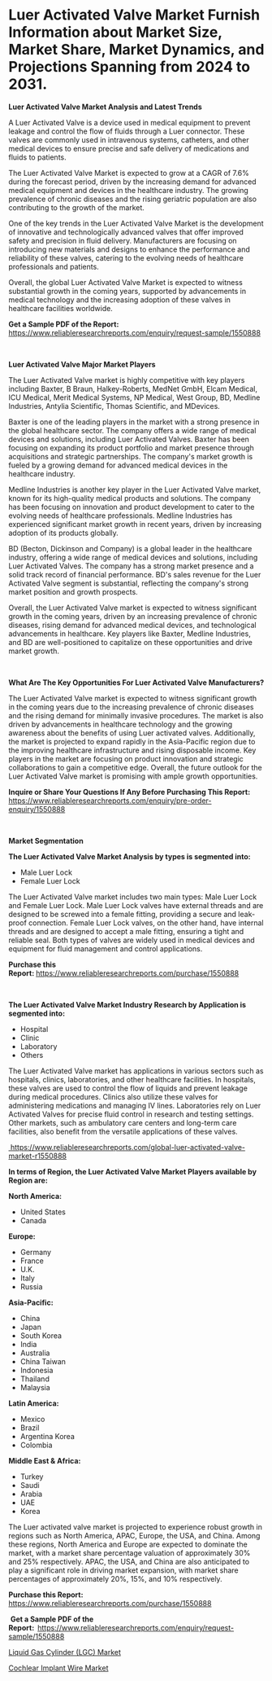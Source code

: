 <p><h1>Luer Activated Valve Market Furnish Information about Market Size, Market Share, Market Dynamics, and Projections Spanning from 2024 to 2031.</h1></p><p><strong>Luer Activated Valve Market Analysis and Latest Trends</strong></p>
<p><p>A Luer Activated Valve is a device used in medical equipment to prevent leakage and control the flow of fluids through a Luer connector. These valves are commonly used in intravenous systems, catheters, and other medical devices to ensure precise and safe delivery of medications and fluids to patients.</p><p>The Luer Activated Valve Market is expected to grow at a CAGR of 7.6% during the forecast period, driven by the increasing demand for advanced medical equipment and devices in the healthcare industry. The growing prevalence of chronic diseases and the rising geriatric population are also contributing to the growth of the market.</p><p>One of the key trends in the Luer Activated Valve Market is the development of innovative and technologically advanced valves that offer improved safety and precision in fluid delivery. Manufacturers are focusing on introducing new materials and designs to enhance the performance and reliability of these valves, catering to the evolving needs of healthcare professionals and patients.</p><p>Overall, the global Luer Activated Valve Market is expected to witness substantial growth in the coming years, supported by advancements in medical technology and the increasing adoption of these valves in healthcare facilities worldwide.</p></p>
<p><strong>Get a Sample PDF of the Report:&nbsp;</strong> <a href="https://www.reliableresearchreports.com/enquiry/request-sample/1550888">https://www.reliableresearchreports.com/enquiry/request-sample/1550888</a></p>
<p>&nbsp;</p>
<p><strong>Luer Activated Valve Major Market Players</strong></p>
<p><p>The Luer Activated Valve market is highly competitive with key players including Baxter, B Braun, Halkey-Roberts, MedNet GmbH, Elcam Medical, ICU Medical, Merit Medical Systems, NP Medical, West Group, BD, Medline Industries, Antylia Scientific, Thomas Scientific, and MDevices.</p><p>Baxter is one of the leading players in the market with a strong presence in the global healthcare sector. The company offers a wide range of medical devices and solutions, including Luer Activated Valves. Baxter has been focusing on expanding its product portfolio and market presence through acquisitions and strategic partnerships. The company's market growth is fueled by a growing demand for advanced medical devices in the healthcare industry.</p><p>Medline Industries is another key player in the Luer Activated Valve market, known for its high-quality medical products and solutions. The company has been focusing on innovation and product development to cater to the evolving needs of healthcare professionals. Medline Industries has experienced significant market growth in recent years, driven by increasing adoption of its products globally.</p><p>BD (Becton, Dickinson and Company) is a global leader in the healthcare industry, offering a wide range of medical devices and solutions, including Luer Activated Valves. The company has a strong market presence and a solid track record of financial performance. BD's sales revenue for the Luer Activated Valve segment is substantial, reflecting the company's strong market position and growth prospects.</p><p>Overall, the Luer Activated Valve market is expected to witness significant growth in the coming years, driven by an increasing prevalence of chronic diseases, rising demand for advanced medical devices, and technological advancements in healthcare. Key players like Baxter, Medline Industries, and BD are well-positioned to capitalize on these opportunities and drive market growth.</p></p>
<p>&nbsp;</p>
<p><strong>What Are The Key Opportunities For Luer Activated Valve Manufacturers?</strong></p>
<p><p>The Luer Activated Valve market is expected to witness significant growth in the coming years due to the increasing prevalence of chronic diseases and the rising demand for minimally invasive procedures. The market is also driven by advancements in healthcare technology and the growing awareness about the benefits of using Luer activated valves. Additionally, the market is projected to expand rapidly in the Asia-Pacific region due to the improving healthcare infrastructure and rising disposable income. Key players in the market are focusing on product innovation and strategic collaborations to gain a competitive edge. Overall, the future outlook for the Luer Activated Valve market is promising with ample growth opportunities.</p></p>
<p><strong>Inquire or Share Your Questions If Any Before Purchasing This Report:</strong> <a href="https://www.reliableresearchreports.com/enquiry/pre-order-enquiry/1550888">https://www.reliableresearchreports.com/enquiry/pre-order-enquiry/1550888</a></p>
<p>&nbsp;</p>
<p><strong>Market Segmentation</strong></p>
<p><strong>The Luer Activated Valve Market Analysis by types is segmented into:</strong></p>
<p><ul><li>Male Luer Lock</li><li>Female Luer Lock</li></ul></p>
<p><p>The Luer Activated Valve market includes two main types: Male Luer Lock and Female Luer Lock. Male Luer Lock valves have external threads and are designed to be screwed into a female fitting, providing a secure and leak-proof connection. Female Luer Lock valves, on the other hand, have internal threads and are designed to accept a male fitting, ensuring a tight and reliable seal. Both types of valves are widely used in medical devices and equipment for fluid management and control applications.</p></p>
<p><strong>Purchase this Report:&nbsp;</strong><a href="https://www.reliableresearchreports.com/purchase/1550888">https://www.reliableresearchreports.com/purchase/1550888</a></p>
<p>&nbsp;</p>
<p><strong>The Luer Activated Valve Market Industry Research by Application is segmented into:</strong></p>
<p><ul><li>Hospital</li><li>Clinic</li><li>Laboratory</li><li>Others</li></ul></p>
<p><p>The Luer Activated Valve market has applications in various sectors such as hospitals, clinics, laboratories, and other healthcare facilities. In hospitals, these valves are used to control the flow of liquids and prevent leakage during medical procedures. Clinics also utilize these valves for administering medications and managing IV lines. Laboratories rely on Luer Activated Valves for precise fluid control in research and testing settings. Other markets, such as ambulatory care centers and long-term care facilities, also benefit from the versatile applications of these valves.</p></p>
<p><a href="https://www.reliableresearchreports.com/global-luer-activated-valve-market-r1550888">&nbsp;https://www.reliableresearchreports.com/global-luer-activated-valve-market-r1550888</a></p>
<p><strong>In terms of Region, the Luer Activated Valve Market Players available by Region are:</strong></p>
<p>
    <p> <strong> North America: </strong>
        <ul>
            <li>United States</li>
            <li>Canada</li>
        </ul>
        </p> 
    <p> <strong> Europe: </strong>
        <ul>
            <li>Germany</li>
            <li>France</li>
            <li>U.K.</li>
            <li>Italy</li>
            <li>Russia</li>
        </ul>
        </p> 
    <p> <strong> Asia-Pacific: </strong>
        <ul>
            <li>China</li>
            <li>Japan</li>
            <li>South Korea</li>
            <li>India</li>
            <li>Australia</li>
            <li>China Taiwan</li>
            <li>Indonesia</li>
            <li>Thailand</li>
            <li>Malaysia</li>
        </ul>
        </p> 
    <p> <strong> Latin America: </strong>
        <ul>
            <li>Mexico</li>
            <li>Brazil</li>
            <li>Argentina Korea</li>
            <li>Colombia</li>
        </ul>
        </p> 
    <p> <strong> Middle East & Africa: </strong>
        <ul>
            <li>Turkey</li>
            <li>Saudi</li>
            <li>Arabia</li>
            <li>UAE</li>
            <li>Korea</li>
        </ul>
    </p>
    </p>
<p><p>The Luer activated valve market is projected to experience robust growth in regions such as North America, APAC, Europe, the USA, and China. Among these regions, North America and Europe are expected to dominate the market, with a market share percentage valuation of approximately 30% and 25% respectively. APAC, the USA, and China are also anticipated to play a significant role in driving market expansion, with market share percentages of approximately 20%, 15%, and 10% respectively.</p></p>
<p><strong>Purchase this Report: </strong><a href="https://www.reliableresearchreports.com/purchase/1550888">https://www.reliableresearchreports.com/purchase/1550888</a></p>
<p>&nbsp;<strong>Get a Sample PDF of the Report:&nbsp;&nbsp;</strong><a href="https://www.reliableresearchreports.com/enquiry/request-sample/1550888">https://www.reliableresearchreports.com/enquiry/request-sample/1550888</a></p>
<p><strong></strong></p>
<p><p><a href="https://issuu.com/reportprime-2/docs/liquid-gas-cylinder-lgc-market-size-2030.pptx">Liquid Gas Cylinder (LGC) Market</a></p><p><a href="https://github.com/JameTravis/Market-Research-Report-List-4/blob/main/cochlear-implant-wire-market.md">Cochlear Implant Wire Market</a></p></p>